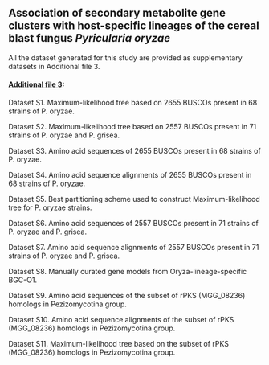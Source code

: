 ## Association of secondary metabolite gene clusters with host-specific lineages of the cereal blast fungus *Pyricularia oryzae*


All the dataset generated for this study are provided as supplementary datasets in Additional file 3.  
#### [Additional file 3](https://github.com/khyati-sb/Pyricularia_oryzae_secondary_metabolite_gene_clusters/tree/main/Additional_file_3): 

Dataset S1. Maximum-likelihood tree based on 2655 BUSCOs present in 68 strains of P. oryzae.

Dataset S2. Maximum-likelihood tree based on 2557 BUSCOs present in 71 strains of P. oryzae and P. grisea.

Dataset S3. Amino acid sequences of 2655 BUSCOs present in 68 strains of P. oryzae.

Dataset S4. Amino acid sequence alignments of 2655 BUSCOs present in 68 strains of P. oryzae.

Dataset S5. Best partitioning scheme used to construct Maximum-likelihood tree for P. oryzae strains.

Dataset S6. Amino acid sequences of 2557 BUSCOs present in 71 strains of P. oryzae and P. grisea.

Dataset S7. Amino acid sequence alignments of 2557 BUSCOs present in 71 strains of P. oryzae and P. grisea.

Dataset S8. Manually curated gene models from Oryza-lineage-specific BGC-O1.

Dataset S9. Amino acid sequences of the subset of rPKS (MGG_08236) homologs in Pezizomycotina group.

Dataset S10. Amino acid sequence alignments of the subset of rPKS (MGG_08236) homologs in Pezizomycotina group.

Dataset S11. Maximum-likelihood tree based on the subset of rPKS (MGG_08236) homologs in Pezizomycotina group.

